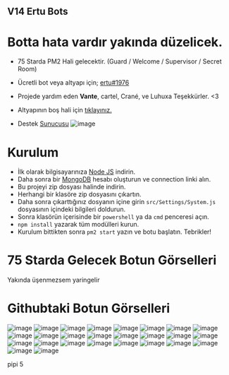 ## V14 Ertu Bots

# Botta hata vardır yakında düzelicek.


* 75 Starda PM2 Hali gelecektir. (Guard / Welcome / Supervisor / Secret Room)

* Ücretli bot veya altyapı için; [ertu#1976](https://discord.com/users/136619876407050240) <br>

* Projede yardım eden **Vante**, cartel, Crané, ve Luhuxa Teşekkürler. <3
* Altyapının boş hali için [tıklayınız.](https://github.com/vante-xyz/discord-js-bot)
* Destek [Sunucusu](https://discord.gg/luppux)
![image](https://github.com/ertucuk/Ertu-Bots-V14/assets/68440024/d4d5c0c4-4fc0-4f40-bf38-2169f2ced172)



# Kurulum
* İlk olarak bilgisayarınıza [Node JS](https://nodejs.org/en/) indirin.
* Daha sonra bir [MongoDB](http://mongodb.com) hesabı oluşturun ve connection linki alın.
* Bu projeyi zip dosyası halinde indirin.
* Herhangi bir klasöre zip dosyasını çıkartın.
* Daha sonra çıkarttığınız dosyanın içine girin ` src/Settings/System.js ` dosyasının içindeki bilgileri doldurun.
* Sonra klasörün içerisinde bir ` powershell ` ya da ` cmd ` penceresi açın.
* ` npm install ` yazarak tüm modülleri kurun.
* Kurulum bittikten sonra ` pm2 start ` yazın ve botu başlatın. Tebrikler! 

# 75 Starda Gelecek Botun Görselleri

Yakında üşenmezsem yaringelir


# Githubtaki Botun Görselleri

![image](https://github.com/ertucuk/Ertu-Bots-V14/assets/68440024/9c89eb22-690b-4453-8413-b0cba979fb92)
![image](https://github.com/ertucuk/Ertu-Bots-V14/assets/68440024/c90854d7-3933-4c8d-a41e-2b85fb09a01c)
![image](https://github.com/ertucuk/Ertu-Bots-V14/assets/68440024/33e5a559-ff0e-49ff-9aa0-44629d878c08)
![image](https://github.com/ertucuk/Ertu-Bots-V14/assets/68440024/c8442aa6-f1e6-4b86-ad94-21a94e8275d0)
![image](https://github.com/ertucuk/Ertu-Bots-V14/assets/68440024/f0693dea-a43d-4837-93f1-a3ce8e0271c4)
![image](https://github.com/ertucuk/Ertu-Bots-V14/assets/68440024/a93f4a21-014c-4dac-88f2-e3da4bf70327)
![image](https://github.com/ertucuk/Ertu-Bots-V14/assets/68440024/90fd191e-9796-44cd-82bd-435dcd838a62)
![image](https://github.com/ertucuk/Ertu-Bots-V14/assets/68440024/069fb84c-197d-41af-b9c4-0a42cc78b9a4)
![image](https://github.com/ertucuk/Ertu-Bots-V14/assets/68440024/77a77247-170c-4fee-b908-32a8a97961e0)
![image](https://github.com/ertucuk/Ertu-Bots-V14/assets/68440024/1072b486-158c-427d-8b35-b8471d0494f9)
![image](https://github.com/ertucuk/Ertu-Bots-V14/assets/68440024/fc7c2b16-65a6-4174-b3e2-3c359bcc3518)
![image](https://github.com/ertucuk/Ertu-Bots-V14/assets/68440024/d7cb8ede-fc53-4053-b0bb-32f717d02aa5)
![image](https://github.com/ertucuk/Ertu-Bots-V14/assets/68440024/58f40b50-9d72-49df-b1ff-be3d42608228)
![image](https://github.com/ertucuk/Ertu-Bots-V14/assets/68440024/acef3239-2cc3-4895-80b2-2d515f59cd24)
![image](https://github.com/ertucuk/Ertu-Bots-V14/assets/68440024/ce5f69de-3f98-4325-be74-881413747632)
![image](https://github.com/ertucuk/Ertu-Bots-V14/assets/68440024/b6f04624-f788-45cf-8763-4efb58caa658)
![image](https://github.com/ertucuk/Ertu-Bots-V14/assets/68440024/4b560255-5f8a-4a70-aa7a-fdcced58eea6)
![image](https://github.com/ertucuk/Ertu-Bots-V14/assets/68440024/0f5fdfad-3407-4c7f-b1d6-804d49016729)
![image](https://github.com/ertucuk/Ertu-Bots-V14/assets/68440024/9a7845cc-b0d2-4d5f-94e7-a6c016e5ec15)
![image](https://github.com/ertucuk/Ertu-Bots-V14/assets/68440024/73d2a154-15b5-4ccc-80b3-6193b2e61b29)
![image](https://github.com/ertucuk/Ertu-Bots-V14/assets/68440024/1e0a735a-f590-488b-be05-ae27b83a04a2)
![image](https://github.com/ertucuk/Ertu-Bots-V14/assets/68440024/0f12ac4f-d0b4-4a5a-80aa-31846395b271)
![image](https://github.com/ertucuk/Ertu-Bots-V14/assets/68440024/30a038ff-b4d3-4331-b5b9-56c8069962c7)
![image](https://github.com/ertucuk/Ertu-Bots-V14/assets/68440024/88b6c6cf-dc13-4bd2-b471-3455665378ec)
![image](https://github.com/ertucuk/Ertu-Bots-V14/assets/68440024/36cf4fdc-3dad-466e-ba34-49f86d693e28)
![image](https://github.com/ertucuk/Ertu-Bots-V14/assets/68440024/1ae331fe-667e-41d3-8a6a-506c450218d8)

pipi 5
